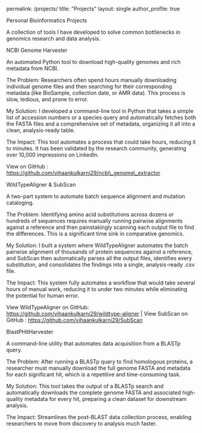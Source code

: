permalink: /projects/ title: "Projects" layout: single author\_profile: true

Personal Bioinformatics Projects

A collection of tools I have developed to solve common bottlenecks in genomics research and data analysis.



NCBI Genome Harvester

An automated Python tool to download high-quality genomes and rich metadata from NCBI.



The Problem: Researchers often spend hours manually downloading individual genome files and then searching for their corresponding metadata (like BioSample, collection date, or AMR data). This process is slow, tedious, and prone to error.



My Solution: I developed a command-line tool in Python that takes a simple list of accession numbers or a species query and automatically fetches both the FASTA files and a comprehensive set of metadata, organizing it all into a clean, analysis-ready table.



The Impact: This tool automates a process that could take hours, reducing it to minutes. It has been validated by the research community, generating over 10,000 impressions on LinkedIn.



View on GitHub : https://github.com/vihaankulkarni29/ncbi\_genome\_extractor



WildTypeAligner \& SubScan

A two-part system to automate batch sequence alignment and mutation cataloging.



The Problem: Identifying amino acid substitutions across dozens or hundreds of sequences requires manually running pairwise alignments against a reference and then painstakingly scanning each output file to find the differences. This is a significant time sink in comparative genomics.



My Solution: I built a system where WildTypeAligner automates the batch pairwise alignment of thousands of protein sequences against a reference, and SubScan then automatically parses all the output files, identifies every substitution, and consolidates the findings into a single, analysis-ready .csv file.



The Impact: This system fully automates a workflow that would take several hours of manual work, reducing it to under two minutes while eliminating the potential for human error.



View WildTypeAligner on GitHub: https://github.com/vihaankulkarni29/wildtype-aligner  | View SubScan on GitHub : https://github.com/vihaankulkarni29/SubScan



BlastPHitHarvester

A command-line utility that automates data acquisition from a BLASTp query.



The Problem: After running a BLASTp query to find homologous proteins, a researcher must manually download the full genome FASTA and metadata for each significant hit, which is a repetitive and time-consuming task.



My Solution: This tool takes the output of a BLASTp search and automatically downloads the complete genome FASTA and associated high-quality metadata for every hit, preparing a clean dataset for downstream analysis.



The Impact: Streamlines the post-BLAST data collection process, enabling researchers to move from discovery to analysis much faster.

